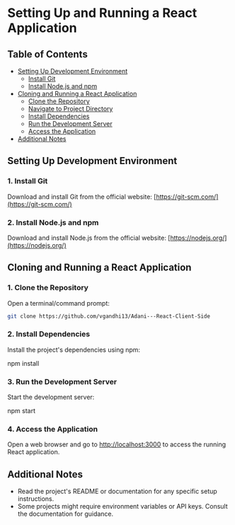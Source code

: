 # Setting Up and Running a React Application

## Table of Contents
- [Setting Up Development Environment](#setting-up-development-environment)
  - [Install Git](#1-install-git)
  - [Install Node.js and npm](#2-install-nodejs-and-npm)
- [Cloning and Running a React Application](#cloning-and-running-a-react-application)
  - [Clone the Repository](#1-clone-the-repository)
  - [Navigate to Project Directory](#2-navigate-to-project-directory)
  - [Install Dependencies](#3-install-dependencies)
  - [Run the Development Server](#4-run-the-development-server)
  - [Access the Application](#5-access-the-application)
- [Additional Notes](#additional-notes)

## Setting Up Development Environment

### 1. Install Git

Download and install Git from the official website: [https://git-scm.com/](https://git-scm.com/)

### 2. Install Node.js and npm

Download and install Node.js from the official website: [https://nodejs.org/](https://nodejs.org/)

## Cloning and Running a React Application

### 1. Clone the Repository

Open a terminal/command prompt:

```sh
git clone https://github.com/vgandhi13/Adani---React-Client-Side
```


### 2. Install Dependencies

Install the project's dependencies using npm:

npm install


### 3. Run the Development Server

Start the development server:

npm start


### 4. Access the Application

Open a web browser and go to [http://localhost:3000](http://localhost:3000) to access the running React application.

## Additional Notes

- Read the project's README or documentation for any specific setup instructions.
- Some projects might require environment variables or API keys. Consult the documentation for guidance.
